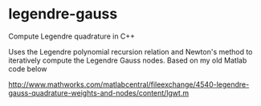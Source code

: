 legendre-gauss
==============

Compute  Legendre quadrature in C++ 

Uses the Legendre polynomial recursion relation and Newton's method to 
iteratively compute the Legendre Gauss nodes. Based on my old Matlab code below

http://www.mathworks.com/matlabcentral/fileexchange/4540-legendre-gauss-quadrature-weights-and-nodes/content/lgwt.m
